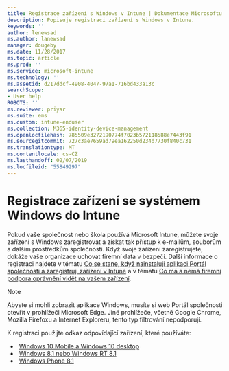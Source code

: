 ```yaml
---
title: Registrace zařízení s Windows v Intune | Dokumentace Microsoftu
description: Popisuje registraci zařízení s Windows v Intune.
keywords: ''
author: lenewsad
ms.author: lanewsad
manager: dougeby
ms.date: 11/28/2017
ms.topic: article
ms.prod: ''
ms.service: microsoft-intune
ms.technology: ''
ms.assetid: d217ddcf-4908-4047-97a1-716bd433a13c
searchScope:
- User help
ROBOTS: ''
ms.reviewer: priyar
ms.suite: ems
ms.custom: intune-enduser
ms.collection: M365-identity-device-management
ms.openlocfilehash: 785509e3272190774f7023b572118588e7443f91
ms.sourcegitcommit: 727c3ae7659ad79ea162250d234d7730f840c731
ms.translationtype: MT
ms.contentlocale: cs-CZ
ms.lasthandoff: 02/07/2019
ms.locfileid: "55849297"
---
```

# <a name="enroll-your-windows-device-in-intune"></a>Registrace zařízení se systémem Windows do Intune

Pokud vaše společnost nebo škola používá Microsoft Intune, můžete svoje zařízení s Windows zaregistrovat a získat tak přístup k e-mailům, souborům a dalším prostředkům společnosti. Když svoje zařízení zaregistrujete, dokáže vaše organizace uchovat firemní data v bezpečí. Další informace o registraci najdete v tématu [Co se stane, když nainstaluji aplikaci Portál společnosti a zaregistruji zařízení v Intune](what-happens-if-you-install-the-company-portal-app-and-enroll-your-device-in-intune-windows.md) a v tématu [Co má a nemá firemní podpora oprávnění vidět na vašem zařízení](what-info-can-your-company-see-when-you-enroll-your-device-in-intune.md).

> [!NOTE]
> Abyste si mohli zobrazit aplikace Windows, musíte si web Portál společnosti otevřít v prohlížeči Microsoft Edge. Jiné prohlížeče, včetně Google Chrome, Mozilla Firefoxu a Internet Exploreru, tento typ filtrování nepodporují.


K registraci použijte odkaz odpovídající zařízení, které používáte:

-  [Windows 10 Mobile a Windows 10 desktop](enroll-your-w10-phone-or-w10-pc-windows.md)
-  [Windows 8.1 nebo Windows RT 8.1](enroll-your-w81-or-rt81-windows.md)
-  [Windows Phone 8.1](enroll-your-wp81-windows.md)
